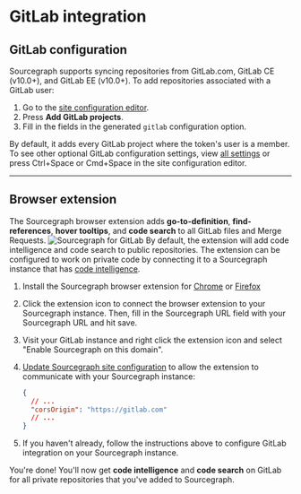 # GitLab integration

<!-- TODO(sqs): add more -->

## GitLab configuration

Sourcegraph supports syncing repositories from GitLab.com, GitLab CE (v10.0+), and GitLab EE (v10.0+). To add repositories associated with a GitLab user:

1.  Go to the [site configuration editor](../admin/site_config/index.md).
2.  Press **Add GitLab projects**.
3.  Fill in the fields in the generated `gitlab` configuration option.

By default, it adds every GitLab project where the token's user is a member. To see other optional GitLab configuration settings, view [all settings](../admin/site_config/index.md) or press Ctrl+Space or Cmd+Space in the site configuration editor.

---

## Browser extension

The Sourcegraph browser extension adds **go-to-definition**,
**find-references**, **hover tooltips**, and **code search** to all GitLab files
and Merge Requests.
![Sourcegraph for
GitLab](https://cl.ly/7916fe1453a4/download/sourcegraph-for-gitLab.gif)
By default, the extension will add code intelligence and code search to public repositories. The extension can be configured to work on private code by connecting it to a Sourcegraph instance that has [code intelligence](../extensions/language_servers/index.md).

1. Install the Sourcegraph browser extension for [Chrome](https://chrome.google.com/webstore/detail/sourcegraph/dgjhfomjieaadpoljlnidmbgkdffpack) or [Firefox](https://addons.mozilla.org/en-US/firefox/addon/sourcegraph/)
1. Click the extension icon to connect the browser extension to your Sourcegraph
   instance. Then, fill in the Sourcegraph URL field with your Sourcegraph URL
   and hit save.
1. Visit your GitLab instance and right click the extension icon and select
   "Enable Sourcegraph on this domain".
1. [Update Sourcegraph site configuration](../admin/site_config/index.md) to allow the extension to communicate with your Sourcegraph instance:

   ```json
   {
     // ...
     "corsOrigin": "https://gitlab.com"
     // ...
   }
   ```

1. If you haven't already, follow the instructions above to configure GitLab integration on your Sourcegraph instance. <!-- TODO!(sqs): clean this up -->

You're done! You'll now get **code intelligence** and **code search** on GitLab for all private repositories that you've added to Sourcegraph.

